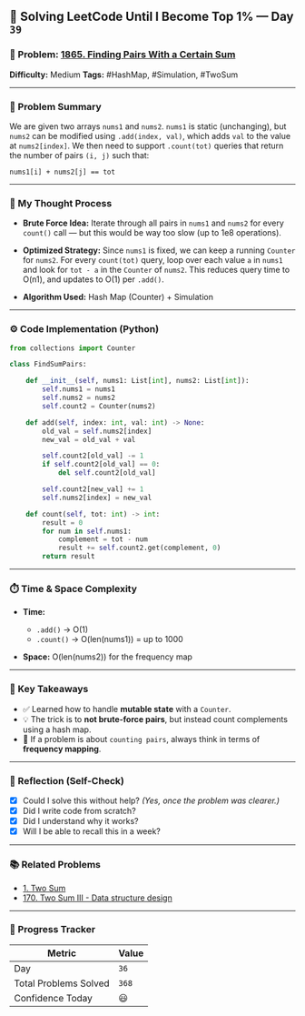 ## 🧠 Solving LeetCode Until I Become Top 1% — Day `39`

### 🔹 Problem: [1865. Finding Pairs With a Certain Sum](https://leetcode.com/problems/finding-pairs-with-a-certain-sum/)

**Difficulty:** Medium
**Tags:** #HashMap, #Simulation, #TwoSum

---

### 📝 Problem Summary

We are given two arrays `nums1` and `nums2`. `nums1` is static (unchanging), but `nums2` can be modified using `.add(index, val)`, which adds `val` to the value at `nums2[index]`.
We then need to support `.count(tot)` queries that return the number of pairs `(i, j)` such that:

```
nums1[i] + nums2[j] == tot
```

---

### 🧠 My Thought Process

* **Brute Force Idea:**
  Iterate through all pairs in `nums1` and `nums2` for every `count()` call — but this would be way too slow (up to 1e8 operations).

* **Optimized Strategy:**
  Since `nums1` is fixed, we can keep a running `Counter` for `nums2`.
  For every `count(tot)` query, loop over each value `a` in `nums1` and look for `tot - a` in the `Counter` of `nums2`.
  This reduces query time to O(n1), and updates to O(1) per `.add()`.

* **Algorithm Used:**
  Hash Map (Counter) + Simulation

---

### ⚙️ Code Implementation (Python)

```python
from collections import Counter

class FindSumPairs:

    def __init__(self, nums1: List[int], nums2: List[int]):
        self.nums1 = nums1
        self.nums2 = nums2
        self.count2 = Counter(nums2)

    def add(self, index: int, val: int) -> None:
        old_val = self.nums2[index]
        new_val = old_val + val

        self.count2[old_val] -= 1
        if self.count2[old_val] == 0:
            del self.count2[old_val]

        self.count2[new_val] += 1
        self.nums2[index] = new_val

    def count(self, tot: int) -> int:
        result = 0
        for num in self.nums1:
            complement = tot - num
            result += self.count2.get(complement, 0)
        return result
```

---

### ⏱️ Time & Space Complexity

* **Time:**

  * `.add()` → O(1)
  * `.count()` → O(len(nums1)) = up to 1000
* **Space:** O(len(nums2)) for the frequency map

---

### 🧩 Key Takeaways

* ✅ Learned how to handle **mutable state** with a `Counter`.
* 💡 The trick is to **not brute-force pairs**, but instead count complements using a hash map.
* 💭 If a problem is about `counting pairs`, always think in terms of **frequency mapping**.

---

### 🔁 Reflection (Self-Check)

* [x] Could I solve this without help? *(Yes, once the problem was clearer.)*
* [x] Did I write code from scratch?
* [x] Did I understand why it works?
* [x] Will I be able to recall this in a week?

---

### 📚 Related Problems

* [1. Two Sum](https://leetcode.com/problems/two-sum/)
* [170. Two Sum III - Data structure design](https://leetcode.com/problems/two-sum-iii-data-structure-design/)

---

### 🚀 Progress Tracker

| Metric                | Value |
| --------------------- | ----- |
| Day                   | `36`  |
| Total Problems Solved | `368` |
| Confidence Today      | 😃    |

